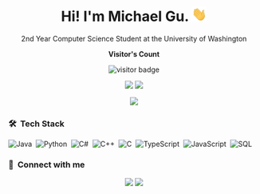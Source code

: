 <h1 align="center">Hi! I'm Michael Gu. <img src="https://raw.githubusercontent.com/KevinPatel04/KevinPatel04/master/Hi.gif" width="30px"></h1>

<p align="center" width="150px"> 2nd Year Computer Science Student at the University of Washington</p>

<p align="center"><b>Visitor's Count</b></p>
<p align="center"><img src="https://profile-counter.glitch.me/%7Bmichael-gu%7D/count.svg" alt="visitor badge"/></p>
<p align="center"><img src="https://github-readme-stats.vercel.app/api/top-langs/?username=michael-gu&layout=compact&hide=TSQL&theme=light" width="400" padding-right="50"> <img src="https://github-readme-stats.vercel.app/api?username=michael-gu&count_private=true&show_icons=true&&theme=light&include_all_commits=true" width="400" padding-left="50"></p>

<p align="center" ><img src="https://github-readme-streak-stats.herokuapp.com?user=michael-gu&theme=light"></p>

### 🛠 &nbsp;Tech Stack
![Java](https://img.shields.io/badge/-Java-05122A?style=flat&logo=java)&nbsp;
![Python](https://img.shields.io/badge/-Python-05122A?style=flat&logo=python)&nbsp;
![C#](https://img.shields.io/badge/-C#-05122A?style=flat&logo=c#)&nbsp;
![C++](https://img.shields.io/badge/-C++-05122A?style=flat&logo=c++)&nbsp;
![C](https://img.shields.io/badge/-C-05122A?style=flat&logo=c)&nbsp;
![TypeScript](https://img.shields.io/badge/-TypeScript-05122A?style=flat&logo=typescript)&nbsp;
![JavaScript](https://img.shields.io/badge/-JavaScript-05122A?style=flat&logo=javascript)&nbsp;
![SQL](https://img.shields.io/badge/-SQL-05122A?style=flat&logo=sql&logoColor=4479A1)&nbsp;


### :link: &nbsp;Connect with me

<p align="center">
<a href="https://linkedin.com/in/mich-gu"><img src="https://img.shields.io/badge/-Michael%20Gu-0077B5?style=for-the-badge&logo=Linkedin&logoColor=white"/></a>
<a href="mailto:michgu@cs.washington.edu"><img src="https://img.shields.io/badge/-michgu@cs.washington.edu-D14836?style=for-the-badge&logo=Gmail&logoColor=white"/></a>
</p>
